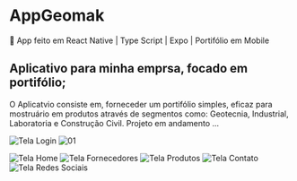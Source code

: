 # AppGeomak
📱 App feito em React Native | Type Script | Expo | Portifólio em Mobile

## Aplicativo para minha emprsa, focado em portifólio;
O Aplicatvio consiste em, forneceder um portifólio simples, eficaz para mostruário em produtos através de segmentos como: Geotecnia, Industrial, Laboratoria e Construção Civil.
Projeto em andamento ...

![Tela Login](https://drive.google.com/file/d/1FJvwmNl8Iik7izXqVZaCGAfWUTipIeQD/view?usp=sharing)
![01](https://github.com/user-attachments/assets/662e7a1f-2b55-481d-a8b2-50a4d48551fe)

![Tela Home](https://drive.google.com/file/d/1cRixHOXi3UpyIWFj4DZXOW_rIN8og-W4/view?usp=sharing)
![Tela Fornecedores]([https://drive.google.com/file/d/1FJvwmNl8Iik7izXqVZaCGAfWUTipIeQD/view?usp=sharing](https://drive.google.com/file/d/1mTPnZabv3z4tJ53SQw80q18UPnjagXe8/view?usp=sharing))
![Tela Produtos](https://drive.google.com/file/d/1u_I1OmYWWjBv5iJIIBuYY-oM640sXBfC/view?usp=sharing)
![Tela Contato](https://drive.google.com/file/d/1CrHfRt2rzBAOcz8yEhocwR99FkWYq71b/view?usp=sharing)
![Tela Redes Sociais](https://drive.google.com/file/d/1G0HhKCsWJQ6jYPyrIxqPoBhaIWIPg5ao/view?usp=sharing)

